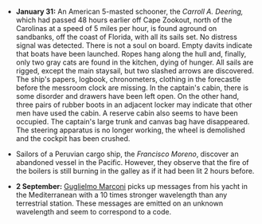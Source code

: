 ﻿

-   **January 31:** An American 5-masted schooner, the *Carroll A. Deering,* which had passed 48 hours earlier off Cape Zookout, north of the Carolinas at a speed of 5 miles per hour, is found aground on sandbanks, off the coast of Florida, with all its sails set. No distress signal was detected. There is not a soul on board. Empty davits indicate that boats have been launched. Ropes hang along the hull and, finally, only two gray cats are found in the kitchen, dying of hunger. All sails are rigged, except the main staysail, but two slashed arrows are discovered. The ship's papers, logbook, chronometers, clothing in the forecastle before the messroom clock are missing. In the captain's cabin, there is some disorder and drawers have been left open. On the other hand, three pairs of rubber boots in an adjacent locker may indicate that other men have used the cabin. A reserve cabin also seems to have been occupied. The captain's large trunk and canvas bag have disappeared. The steering apparatus is no longer working, the wheel is demolished and the cockpit has been crushed.


- Sailors of a Peruvian cargo ship, the *Francisco Moreno*, discover
  an abandoned vessel in the Pacific. However, they observe that the
  fire of the boilers is still burning in the galley as if it had been
  lit 2 hours before.


-   **2 September:** [Guglielmo Marconi](scientifiques.html#MarconiGuglielmo) picks up messages from his yacht in the Mediterranean with a 10 times stronger wavelength than any terrestrial station. These messages are emitted on an unknown wavelength and seem to correspond to a code.
